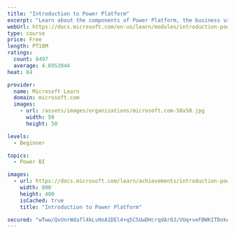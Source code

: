 ```yaml
---
title: "Introduction to Power Platform"
excerpt: "Learn about the components of Power Platform, the business value for customers, and security of the technology."
webUrl: https://docs.microsoft.com/en-us/learn/modules/introduction-power-platform/
type: course
price: Free
length: PT18M
ratings:
  count: 8497
  average: 4.6953044
heat: 84

provider:
  name: Microsoft Learn
  domain: microsoft.com
  images:
    - url: /assets/images/organizations/microsoft.com-50x50.jpg
      width: 50
      height: 50

levels:
  - Beginner

topics:
  - Power BI

images:
  - url: https://docs.microsoft.com/learn/achievements/introduction-power-platform-social.png
    width: 800
    height: 400
    isCached: true
    title: "Introduction to Power Platform"

secured: "wTww/QvUnrWdafl4kLvHoA1DEl4+q5C5UwDHcrqdArOJ/VUq+veFBWKITDokqloqGacLXwoYYyzSKxkgkZTpONjlhUPFux0rydK4Cuf0c/X2S/KNcw5WKLvSvACXl4PkxDkBff/C2yiwfYNX+VaopORnXIAsjdmnq9w/4b6aEZ0ZT7XJmNQXQwWIUODfdwZm8437sCbztnM8vlmhm7PQ+aJ4qP60Co8NdenT9BMStISXpPe46LGxLjS5+QSXPSVVRZfjDuJC7E1iZW1+nCATmeyO+43+T2idepmdLdzoP8VK7XUP4XPLAG0saOaSF6/5gX6XO13ML5FDfbtXCDmavUhDARufPHkyIgOP/R0NKzBvaDX5iP6TRIZdqWihsP4ztQF+SIbQ/OcbEnvy9KJn+FmmxQl6SZbc+8A0nB/Af6w=;ColLFPUEgb8aJsvcCs7DIg=="
---
```


